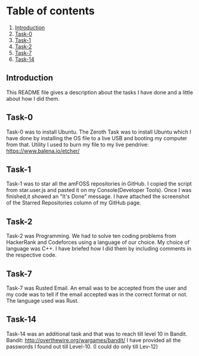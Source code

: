 # Table of contents
1. [Introduction](#Introduction)
2. [Task-0](#Task-0)
3. [Task-1](#Task-1)
4. [Task-2](#Task-2)
5. [Task-7](#Task-7)
6. [Task-14](#Task-14)

## Introduction <a name="Introduction"></a>
This README file gives a description about the tasks I have done and a little about how I did them.

## Task-0 <a name="Task-0"></a>
Task-0 was to install Ubuntu.
The Zeroth Task was to install Ubuntu which I have done by installing the OS file to a live USB and booting my computer from that. 
Utility I used to burn my file to my live pendrive: https://www.balena.io/etcher/

## Task-1 <a name="Task-1"></a>
Task-1 was to star all the amFOSS repositories in GitHub. 
I copied the script from star.user.js and pasted it on my Console(Developer Tools). Once I was finished,it showed an "It's Done" message. I have attached the screenshot of the Starred Repositories column of my GitHub page.

## Task-2 <a name="Task-2"></a>
Task-2 was Programming.
We had to solve ten coding problems from HackerRank and Codeforces using a language of our choice. My choice of language was C++. I have briefed how I did them by including comments in the respective code.

## Task-7 <a name="Task-7"></a>
Task-7 was Rusted Email.
An email was to be accepted from the user and my code was to tell if the email accepted was in the correct format or not.
The language used was Rust.

## Task-14 <a name="Task-14"></a>
Task-14 was an additional task and that was to reach till level 10 in Bandit.
Bandit: http://overthewire.org/wargames/bandit/
I have provided all the passwords I found out till Level-10. 
(I could do only till Lev-12)

